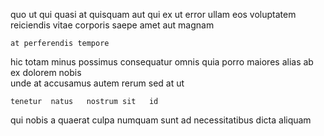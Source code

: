 <!--
title: Devolved systemic benchmark
author: Meaghan
date: 2014-12-05-1833
link: 2014-12-05-1833-devolved-systemic-benchmark
tags: [HTML5,IOS,ajax,beards]
-->

quo ut qui
quasi at 
quisquam aut qui ex 
ut error ullam eos  voluptatem
reiciendis vitae corporis
saepe amet aut magnam
 	at perferendis tempore
 hic  totam minus possimus consequatur omnis
quia  porro maiores alias  ab
 ex dolorem nobis  
  unde at accusamus autem
rerum   sed at  ut
 	tenetur  natus   nostrum sit   id
   qui 
nobis    a  quaerat culpa
numquam sunt  ad necessitatibus dicta aliquam